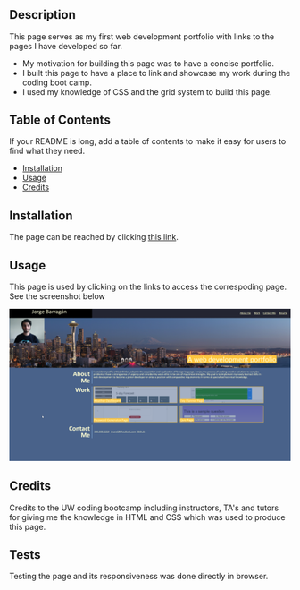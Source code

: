 # <first-Portfolio>
## Description
This page serves as my first web development portfolio with links to the pages I have developed so far.
- My motivation for building this page was to have a concise portfolio.
- I built this page to have a place to link and showcase my work during the coding boot camp.
- I used my knowledge of CSS and the grid system to build this page.
## Table of Contents
If your README is long, add a table of contents to make it easy for users to find what they need.
- [Installation](#installation)
- [Usage](#usage)
- [Credits](#credits)
## Installation
The page can be reached by clicking [this link](https://jmarq019.github.io/first_portfolio/).
## Usage
This page is used by clicking on the links to access the correspoding page. See the screenshot below

![a screenshot of my portfolio](./assets/images/my_portfolio.png)

## Credits
Credits to the UW coding bootcamp including instructors, TA's and tutors for giving me the knowledge in HTML and CSS which was used to produce this page.
## Tests
Testing the page and its responsiveness was done directly in browser. 